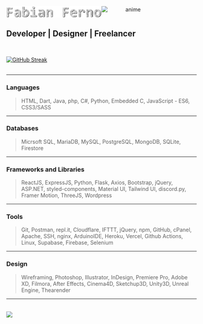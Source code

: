 <center>
 <span style="display:flex">  
 <!--<img src="https://i.giphy.com/media/LoCxWxf4M3SHqwXDBL/giphy.webp">-->
 <img src="https://github.com/fabianferno/fabianferno/blob/main/name.gif?raw=true" width="50%" href="https://fabianferno.wordpress.com/" alt="hello">
 <img src="https://media1.giphy.com/media/SXryiDkSe7ozEHUFqX/giphy.gif?cid=ecf05e4743c56beybm2l1490zwq00t0s6txtv4tghd47v3k3&rid=giphy.gif&ct=s"  width="30%"  alt="anime">
 </span>
</center>
<h2> Developer | Designer | Freelancer </h2>

<br>

[![GitHub Streak](https://github-readme-streak-stats.herokuapp.com?user=fabianferno&theme=highcontrast)](https://git.io/streak-stats)
<br><br>

----------------

### Languages
> HTML, Dart, Java, php, C#, Python, Embedded C, JavaScript - ES6, CSS3/SASS

----------------

### Databases
> Micrsoft SQL, MariaDB, MySQL, PostgreSQL, MongoDB, SQLite, Firestore

----------------

### Frameworks and Libraries
> ReactJS, ExpressJS, Python, Flask, Axios, Bootstrap, jQuery, ASP.NET, styled-components, Material UI, Tailwind UI, discord.py, Framer Motion, ThreeJS, Wordpress

----------------

### Tools
> Git, Postman, repl.it, Cloudflare, IFTTT, jQuery, npm, GitHub, cPanel, Apache, SSH, nginx, ArduinoIDE, Heroku, Vercel, Github Actions, Linux, Supabase, Firebase, Selenium

----------------

### Design
> Wireframing, Photoshop, Illustrator, InDesign, Premiere Pro, Adobe XD, Filmora, After Effects, Cinema4D, Sketchup3D, Unity3D, Unreal Engine, Thearender

------

<br>
<a href="https://www.fabianferno.tech">
  <img align="center" src="https://github-readme-stats.vercel.app/api?username=fabianferno&show_icons=true&theme=dark&count_private=true&custom_title=fabianferno" /> 
</a> 
